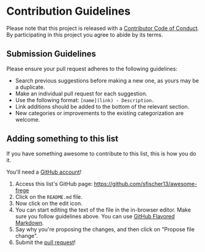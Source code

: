 # Contribution Guidelines

Please note that this project is released with a [Contributor Code of Conduct](code-of-conduct.md). By participating in this project you agree to abide by its terms.

## Submission Guidelines

Please ensure your pull request adheres to the following guidelines:

- Search previous suggestions before making a new one, as yours may be a duplicate.
- Make an individual pull request for each suggestion.
- Use the following format: `[name](link) - Description.`
- Link additions should be added to the bottom of the relevant section.
- New categories or improvements to the existing categorization are welcome.

## Adding something to this list

If you have something awesome to contribute to this list, this is how you do it.

You'll need a [GitHub account](https://github.com/join)!

1. Access this list's GitHub page: https://github.com/sfischer13/awesome-frege
2. Click on the `README.md` file.
3. Now click on the edit icon.
4. You can start editing the text of the file in the in-browser editor. Make sure you follow guidelines above. You can use [GitHub Flavored Markdown](https://help.github.com/articles/github-flavored-markdown/).
5. Say why you're proposing the changes, and then click on "Propose file change".
6. Submit the [pull request](https://help.github.com/articles/using-pull-requests/)!
